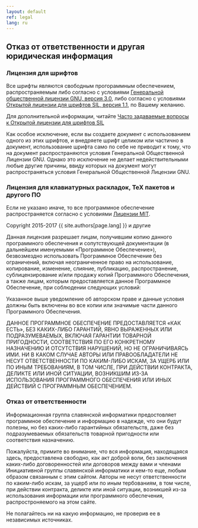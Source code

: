 ```yaml
---
layout: default
ref: legal
lang: ru
---
```


## Отказ от ответственности и другая юридическая информация

### Лицензия для шрифтов

Все шрифты являются свободным прогораммным обеспечением, распространяемым
либо согласно с условиями
[Генеральной общественной лицензии GNU, версия 3.0](https://www.gnu.org/licenses/gpl-3.0.en.html),
либо согласно с условиями
[Открытой лицензии для шрифтов SIL, версия 1.1](http://scripts.sil.org/cms/scripts/page.php?site_id=nrsi&id=OFL), по Вашему желанию.

Для дополнительной информации, читайте
[Часто задаваемые вопросы к Открытой лицензии для шрифтов SIL](http://scripts.sil.org/cms/scripts/page.php?site_id=nrsi&item_id=OFL-FAQ_web)

Как особое исключение, если вы создаете документ с использованием одного из этих шрифтов,
и внедряете шрифт целиком или частично в документ, использование шрифта само по себе
не приводит к тому, что на документ распространяются условия Генеральной Общественной Лицензии GNU.
Однако это исключение не делает недействительными любые другие причины,
ввиду которых на документ могут распространяться условия
Генеральной Общественной Лицензии GNU.

### Лицензия для клавиатурных раскладок, TeX пакетов и другого ПО

Если не указано иначе, то все программное обеспечение распространяется
согласно с условиями [Лицензии MIT](https://opensource.org/licenses/MIT).

Copyright 2015-2017 {{ site.authors[page.lang] }} и другие

Данная лицензия разрешает лицам, получившим копию данного программного обеспечения и сопутствующей документации (в дальнейшем именуемыми «Программное Обеспечение»), безвозмездно использовать Программное Обеспечение без ограничений, включая неограниченное право на использование, копирование, изменение, слияние, публикацию, распространение, сублицензирование и/или продажу копий Программного Обеспечения, а также лицам, которым предоставляется данное Программное Обеспечение, при соблюдении следующих условий:

Указанное выше уведомление об авторском праве и данные условия должны быть включены во все копии или значимые части данного Программного Обеспечения.

ДАННОЕ ПРОГРАММНОЕ ОБЕСПЕЧЕНИЕ ПРЕДОСТАВЛЯЕТСЯ «КАК ЕСТЬ», БЕЗ КАКИХ-ЛИБО ГАРАНТИЙ, ЯВНО ВЫРАЖЕННЫХ ИЛИ ПОДРАЗУМЕВАЕМЫХ, ВКЛЮЧАЯ ГАРАНТИИ ТОВАРНОЙ ПРИГОДНОСТИ, СООТВЕТСТВИЯ ПО ЕГО КОНКРЕТНОМУ НАЗНАЧЕНИЮ И ОТСУТСТВИЯ НАРУШЕНИЙ, НО НЕ ОГРАНИЧИВАЯСЬ ИМИ. НИ В КАКОМ СЛУЧАЕ АВТОРЫ ИЛИ ПРАВООБЛАДАТЕЛИ НЕ НЕСУТ ОТВЕТСТВЕННОСТИ ПО КАКИМ-ЛИБО ИСКАМ, ЗА УЩЕРБ ИЛИ ПО ИНЫМ ТРЕБОВАНИЯМ, В ТОМ ЧИСЛЕ, ПРИ ДЕЙСТВИИ КОНТРАКТА, ДЕЛИКТЕ ИЛИ ИНОЙ СИТУАЦИИ, ВОЗНИКШИМ ИЗ-ЗА ИСПОЛЬЗОВАНИЯ ПРОГРАММНОГО ОБЕСПЕЧЕНИЯ ИЛИ ИНЫХ ДЕЙСТВИЙ С ПРОГРАММНЫМ ОБЕСПЕЧЕНИЕМ.

### Отказ от ответственности

Информационная группа славянской информатики предостовляет программное обеспечение
и информацию в надежде, что они будут полезны, но без каких-либо гарантийных
обязательств, даже без подразумеваемых обязательств товарной пригодности или
соответствия назначению.

Пожалуйста, примите во внимание, что вся информация, находящаяся здесь, предоставлена свободно,
как акт доброй воли, без заключения каких-либо договоренностей или договоров между вами
и членами Инициативной группы славянской информатики и кем-то еще, любым образом связанным
с этим сайтом. Авторы не несут ответственности по каким-либо искам, за ущерб
или по иным тербованиям, в том числе, при действии контракта, деликте или иной ситуации,
возникшей из-за использования информации или программного обеспечения, распростроняемого
на этом сайте.

Не полагайтесь ни на какую информацию, не проверив ее в независимых источниках.

